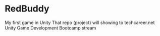 # RedBuddy
 My first game in Unity
That repo (project) will showing to techcareer.net Unity Game Development Bootcamp stream
